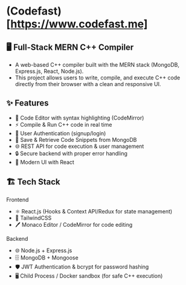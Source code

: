 # (Codefast)[https://www.codefast.me]

## 🖥️ Full-Stack MERN C++ Compiler

- A web-based C++ compiler built with the MERN stack (MongoDB, Express.js, React, Node.js).
- This project allows users to write, compile, and execute C++ code directly from their browser with a clean and responsive UI.

## ✨ Features

- 📝 Code Editor with syntax highlighting (CodeMirror)
- ⚡ Compile & Run C++ code in real time
- 💾 User Authentication (signup/login)
- 📂 Save & Retrieve Code Snippets from MongoDB
- 🌐 REST API for code execution & user management
- 🔒 Secure backend with proper error handling
- 🎨 Modern UI with React

## 🏗️ Tech Stack

Frontend

- ⚛️ React.js (Hooks & Context API/Redux for state management)
- 🎨 TailwindCSS
- 🖊️ Monaco Editor / CodeMirror for code editing

Backend

- 🌐 Node.js + Express.js
- 🗄️ MongoDB + Mongoose
- 🛡️ JWT Authentication & bcrypt for password hashing
- 🖥️ Child Process / Docker sandbox (for safe C++ execution)

